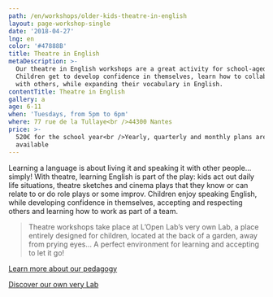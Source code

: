 ```yaml
---
path: /en/workshops/older-kids-theatre-in-english
layout: page-workshop-single
date: '2018-04-27'
lng: en
color: '#47888B'
title: Theatre in English
metaDescription: >-
  Our theatre in English workshops are a great activity for school-aged kids.
  Children get to develop confidence in themselves, learn how to collaborate
  with others, while expanding their vocabulary in English. 
contentTitle: Theatre in English
gallery: a
age: 6-11
when: 'Tuesdays, from 5pm to 6pm'
where: 77 rue de la Tullaye<br />44300 Nantes
price: >-
  520€ for the school year<br />Yearly, quarterly and monthly plans are
  available
---
```

Learning a language is about living it and speaking it with other people… simply! With theatre, learning English is part of the play: kids act out daily life situations, theatre sketches and cinema plays that they know or can relate to or do role plays or some improv. Children enjoy speaking English, while developing confidence in themselves, accepting and respecting others and learning how to work as part of a team. 

> Theatre workshops take place at L’Open Lab’s very own Lab, a place entirely designed for children, located at the back of a garden, away from prying eyes… A perfect environment for learning and accepting to let it go!

[Learn more about our pedagogy](/en/pedagogy)

[Discover our own very Lab](/en/workshops)
